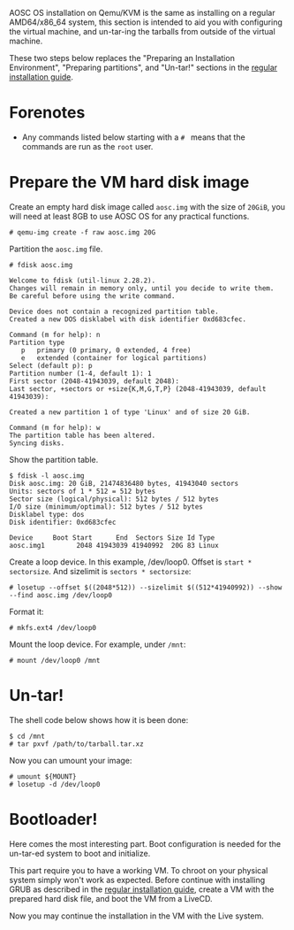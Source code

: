 <!-- TITLE: Installation/AMD64/KVM -->
<!-- SUBTITLE: Notes for AOSC OS Installation on KVM -->

AOSC OS installation on Qemu/KVM is the same as installing on a regular AMD64/x86_64 system, this section is intended to aid you with configuring the virtual machine, and un-tar-ing the tarballs from outside of the virtual machine.

These two steps below replaces the "Preparing an Installation Environment", "Preparing partitions", and "Un-tar!" sections in the [regular installation guide](/users/installation/amd64).

# Forenotes

- Any commands listed below starting with a `# ` means that the commands are run as the `root` user.

# Prepare the VM hard disk image

Create an empty hard disk image called `aosc.img` with the size of `20GiB`, you will need at least 8GB to use AOSC OS for any practical functions.

```
# qemu-img create -f raw aosc.img 20G
```

Partition the `aosc.img` file.

```
# fdisk aosc.img

Welcome to fdisk (util-linux 2.28.2).
Changes will remain in memory only, until you decide to write them.
Be careful before using the write command.

Device does not contain a recognized partition table.
Created a new DOS disklabel with disk identifier 0xd683cfec.

Command (m for help): n
Partition type
   p   primary (0 primary, 0 extended, 4 free)
   e   extended (container for logical partitions)
Select (default p): p
Partition number (1-4, default 1): 1
First sector (2048-41943039, default 2048):
Last sector, +sectors or +size{K,M,G,T,P} (2048-41943039, default 41943039):

Created a new partition 1 of type 'Linux' and of size 20 GiB.

Command (m for help): w
The partition table has been altered.
Syncing disks.
```

Show the partition table.

```
$ fdisk -l aosc.img
Disk aosc.img: 20 GiB, 21474836480 bytes, 41943040 sectors
Units: sectors of 1 * 512 = 512 bytes
Sector size (logical/physical): 512 bytes / 512 bytes
I/O size (minimum/optimal): 512 bytes / 512 bytes
Disklabel type: dos
Disk identifier: 0xd683cfec

Device     Boot Start      End  Sectors Size Id Type
aosc.img1        2048 41943039 41940992  20G 83 Linux
```

Create a loop device. In this example, /dev/loop0. Offset is `start * sectorsize`. And sizelimit is `sectors * sectorsize`:

```
# losetup --offset $((2048*512)) --sizelimit $((512*41940992)) --show --find aosc.img /dev/loop0
```

Format it:

```
# mkfs.ext4 /dev/loop0
```

Mount the loop device. For example, under `/mnt`:

```
# mount /dev/loop0 /mnt
```

# Un-tar!

The shell code below shows how it is been done:

```
$ cd /mnt
# tar pxvf /path/to/tarball.tar.xz
```

Now you can umount your image:

```
# umount ${MOUNT}
# losetup -d /dev/loop0
```

# Bootloader!

Here comes the most interesting part. Boot configuration is needed for the un-tar-ed system to boot and initialize.

This part require you to have a working VM. To chroot on your physical system simply won't work as expected. Before continue with installing GRUB as described in the [regular installation guide](/users/installation/amd64), create a VM with the prepared hard disk file, and boot the VM from a LiveCD.

Now you may continue the installation in the VM with the Live system.
